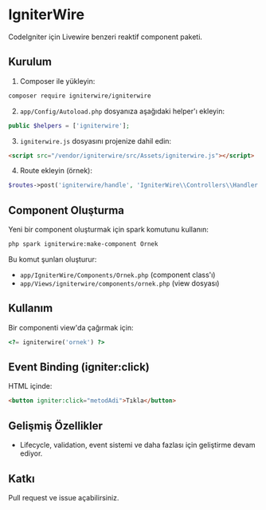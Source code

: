 # IgniterWire

CodeIgniter için Livewire benzeri reaktif component paketi.

## Kurulum

1. Composer ile yükleyin:

```bash
composer require igniterwire/igniterwire
```

2. `app/Config/Autoload.php` dosyanıza aşağıdaki helper'ı ekleyin:

```php
public $helpers = ['igniterwire'];
```

3. `igniterwire.js` dosyasını projenize dahil edin:

```html
<script src="/vendor/igniterwire/src/Assets/igniterwire.js"></script>
```

4. Route ekleyin (örnek):

```php
$routes->post('igniterwire/handle', 'IgniterWire\\Controllers\\Handler::handle');
```

## Component Oluşturma

Yeni bir component oluşturmak için spark komutunu kullanın:

```bash
php spark igniterwire:make-component Ornek
```

Bu komut şunları oluşturur:
- `app/IgniterWire/Components/Ornek.php` (component class'ı)
- `app/Views/igniterwire/components/ornek.php` (view dosyası)

## Kullanım

Bir componenti view'da çağırmak için:

```php
<?= igniterwire('ornek') ?>
```

## Event Binding (igniter:click)

HTML içinde:

```html
<button igniter:click="metodAdi">Tıkla</button>
```

## Gelişmiş Özellikler
- Lifecycle, validation, event sistemi ve daha fazlası için geliştirme devam ediyor.

## Katkı
Pull request ve issue açabilirsiniz.
